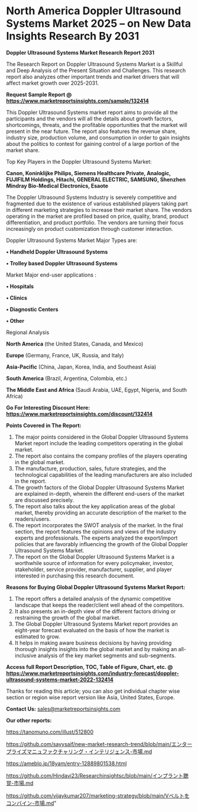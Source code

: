 # North America Doppler Ultrasound Systems Market 2025 – on New Data Insights Research By 2031

<strong>Doppler Ultrasound Systems Market Research Report 2031</strong>

The Research Report on Doppler Ultrasound Systems Market is a Skillful and Deep Analysis of the Present Situation and Challenges. This research report also analyzes other important trends and market drivers that will affect market growth over 2025-2031.

<strong>Request Sample Report @ <a href=https://www.marketreportsinsights.com/sample/132414>https://www.marketreportsinsights.com/sample/132414</a></strong>

This Doppler Ultrasound Systems market report aims to provide all the participants and the vendors will all the details about growth factors, shortcomings, threats, and the profitable opportunities that the market will present in the near future. The report also features the revenue share, industry size, production volume, and consumption in order to gain insights about the politics to contest for gaining control of a large portion of the market share.

Top Key Players in the Doppler Ultrasound Systems Market:

<strong>Canon, Koninklijke Philips, Siemens Healthcare Private, Analogic, FUJIFILM Holdings, Hitachi, GENERAL ELECTRIC, SAMSUNG, Shenzhen Mindray Bio-Medical Electronics, Esaote</strong>

The Doppler Ultrasound Systems Industry is severely competitive and fragmented due to the existence of various established players taking part in different marketing strategies to increase their market share. The vendors operating in the market are profiled based on price, quality, brand, product differentiation, and product portfolio. The vendors are turning their focus increasingly on product customization through customer interaction.

Doppler Ultrasound Systems Market Major Types are:

<strong>• Handheld Doppler Ultrasound Systems

• Trolley based Doppler Ultrasound Systems</strong>

Market Major end-user applications :

<strong>• Hospitals

• Clinics

• Diagnostic Centers

• Other</strong>

Regional Analysis

</u><strong><b>North America</b></strong> (the United States, Canada, and Mexico)

<strong><b>Europe </b></strong>(Germany, France, UK, Russia, and Italy)

<strong><b>Asia-Pacific</b></strong> (China, Japan, Korea, India, and Southeast Asia)

<strong><b>South America</b></strong> (Brazil, Argentina, Colombia, etc.)

<strong><b>The Middle East and Africa</b></strong> (Saudi Arabia, UAE, Egypt, Nigeria, and South Africa)

<strong>Go For Interesting Discount Here: <a href=https://www.marketreportsinsights.com/discount/132414>https://www.marketreportsinsights.com/discount/132414</a></strong>

<strong>Points Covered in The Report:</strong>
<ol>
  <li>The major points considered in the Global Doppler Ultrasound Systems Market report include the leading competitors operating in the global market.</li>
  <li>The report also contains the company profiles of the players operating in the global market.</li>
  <li>The manufacture, production, sales, future strategies, and the technological capabilities of the leading manufacturers are also included in the report.</li>
  <li>The growth factors of the Global Doppler Ultrasound Systems Market are explained in-depth, wherein the different end-users of the market are discussed precisely.</li>
  <li>The report also talks about the key application areas of the global market, thereby providing an accurate description of the market to the readers/users.</li>
  <li>The report incorporates the SWOT analysis of the market. In the final section, the report features the opinions and views of the industry experts and professionals. The experts analyzed the export/import policies that are favorably influencing the growth of the Global Doppler Ultrasound Systems Market.</li>
  <li>The report on the Global Doppler Ultrasound Systems Market is a worthwhile source of information for every policymaker, investor, stakeholder, service provider, manufacturer, supplier, and player interested in purchasing this research document.</li>
</ol>
<strong>Reasons for Buying Global Doppler Ultrasound Systems Market Report:</strong>

<ol>
  <li>The report offers a detailed analysis of the dynamic competitive landscape that keeps the reader/client well ahead of the competitors.</li>
  <li>It also presents an in-depth view of the different factors driving or restraining the growth of the global market.</li>
  <li>The Global Doppler Ultrasound Systems Market report provides an eight-year forecast evaluated on the basis of how the market is estimated to grow.</li>
  <li>It helps in making aware business decisions by having providing thorough insights insights into the global market and by making an all-inclusive analysis of the key market segments and sub-segments.</li>
</ol>
<strong>Access full Report Description, TOC, Table of Figure, Chart, etc. @ <a href=https://www.marketreportsinsights.com/industry-forecast/doppler-ultrasound-systems-market-2022-132414>https://www.marketreportsinsights.com/industry-forecast/doppler-ultrasound-systems-market-2022-132414</a></strong>


Thanks for reading this article; you can also get individual chapter wise section or region wise report version like Asia, United States, Europe.

<strong>Contact Us:</strong>
sales@marketreportsinsights.com

<strong>Our other reports:</strong>

<a href=https://tanomuno.com/illust/512800>https://tanomuno.com/illust/512800</a>

<a href=https://github.com/sayysaif/new-market-research-trend/blob/main/エンタープライズマニュファクチャリング・インテリジェンス-市場.md>https://github.com/sayysaif/new-market-research-trend/blob/main/エンタープライズマニュファクチャリング・インテリジェンス-市場.md</a>

<a href=https://ameblo.jp/18yam/entry-12889801538.html>https://ameblo.jp/18yam/entry-12889801538.html</a>

<a href=https://github.com/Hindavi23/Researchinsightsc/blob/main/インプラント聴覚-市場.md>https://github.com/Hindavi23/Researchinsightsc/blob/main/インプラント聴覚-市場.md</a>

<a href=https://github.com/vijaykumar207/marketing-strategy/blob/main/Vベルトをコンバイン-市場.md>https://github.com/vijaykumar207/marketing-strategy/blob/main/Vベルトをコンバイン-市場.md</a>"
